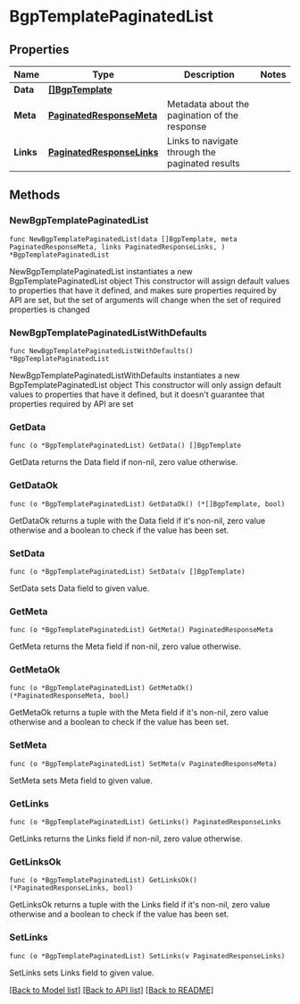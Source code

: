 # BgpTemplatePaginatedList

## Properties

Name | Type | Description | Notes
------------ | ------------- | ------------- | -------------
**Data** | [**[]BgpTemplate**](BgpTemplate.md) |  | 
**Meta** | [**PaginatedResponseMeta**](PaginatedResponseMeta.md) | Metadata about the pagination of the response | 
**Links** | [**PaginatedResponseLinks**](PaginatedResponseLinks.md) | Links to navigate through the paginated results | 

## Methods

### NewBgpTemplatePaginatedList

`func NewBgpTemplatePaginatedList(data []BgpTemplate, meta PaginatedResponseMeta, links PaginatedResponseLinks, ) *BgpTemplatePaginatedList`

NewBgpTemplatePaginatedList instantiates a new BgpTemplatePaginatedList object
This constructor will assign default values to properties that have it defined,
and makes sure properties required by API are set, but the set of arguments
will change when the set of required properties is changed

### NewBgpTemplatePaginatedListWithDefaults

`func NewBgpTemplatePaginatedListWithDefaults() *BgpTemplatePaginatedList`

NewBgpTemplatePaginatedListWithDefaults instantiates a new BgpTemplatePaginatedList object
This constructor will only assign default values to properties that have it defined,
but it doesn't guarantee that properties required by API are set

### GetData

`func (o *BgpTemplatePaginatedList) GetData() []BgpTemplate`

GetData returns the Data field if non-nil, zero value otherwise.

### GetDataOk

`func (o *BgpTemplatePaginatedList) GetDataOk() (*[]BgpTemplate, bool)`

GetDataOk returns a tuple with the Data field if it's non-nil, zero value otherwise
and a boolean to check if the value has been set.

### SetData

`func (o *BgpTemplatePaginatedList) SetData(v []BgpTemplate)`

SetData sets Data field to given value.


### GetMeta

`func (o *BgpTemplatePaginatedList) GetMeta() PaginatedResponseMeta`

GetMeta returns the Meta field if non-nil, zero value otherwise.

### GetMetaOk

`func (o *BgpTemplatePaginatedList) GetMetaOk() (*PaginatedResponseMeta, bool)`

GetMetaOk returns a tuple with the Meta field if it's non-nil, zero value otherwise
and a boolean to check if the value has been set.

### SetMeta

`func (o *BgpTemplatePaginatedList) SetMeta(v PaginatedResponseMeta)`

SetMeta sets Meta field to given value.


### GetLinks

`func (o *BgpTemplatePaginatedList) GetLinks() PaginatedResponseLinks`

GetLinks returns the Links field if non-nil, zero value otherwise.

### GetLinksOk

`func (o *BgpTemplatePaginatedList) GetLinksOk() (*PaginatedResponseLinks, bool)`

GetLinksOk returns a tuple with the Links field if it's non-nil, zero value otherwise
and a boolean to check if the value has been set.

### SetLinks

`func (o *BgpTemplatePaginatedList) SetLinks(v PaginatedResponseLinks)`

SetLinks sets Links field to given value.



[[Back to Model list]](../README.md#documentation-for-models) [[Back to API list]](../README.md#documentation-for-api-endpoints) [[Back to README]](../README.md)


